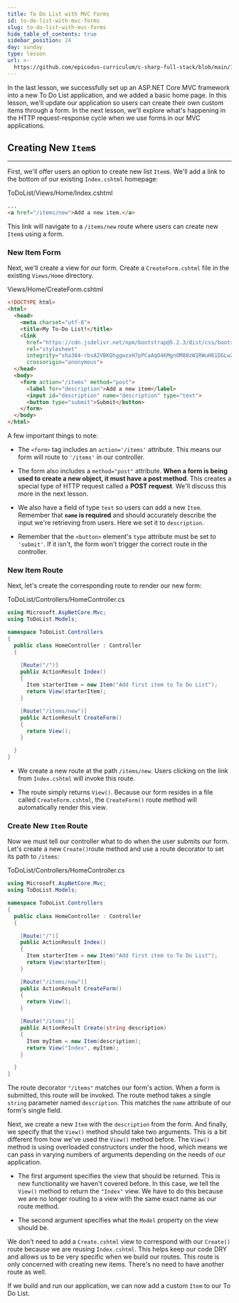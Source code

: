 ```yaml
---
title: To Do List with MVC Forms
id: to-do-list-with-mvc-forms
slug: to-do-list-with-mvc-forms
hide_table_of_contents: true
sidebar_position: 24
day: sunday
type: lesson
url: >-
  https://github.com/epicodus-curriculum/c-sharp-full-stack/blob/main/1c_to_do_list_with_mvc_forms.md
---
```


In the last lesson, we successfully set up an ASP.NET Core MVC framework into a new To Do List application, and we added a basic home page. In this lesson, we'll update our application so users can create their own custom items through a form. In the next lesson, we'll explore what's happening in the HTTP request-response cycle when we use forms in our MVC applications.

## Creating New `Item`s
---

First, we'll offer users an option to create new list `Item`s. We'll add a link to the bottom of our existing `Index.cshtml` homepage:

<div class="filename">ToDoList/Views/Home/Index.cshtml</div>

```html
...
<a href="/items/new">Add a new item.</a>
```

This link will navigate to a `/items/new` route where users can create new `Item`s using a form.

### New Item Form

Next, we'll create a view for our form. Create a `CreateForm.cshtml` file in the existing `Views/Home` directory.

<div class="filename">Views/Home/CreateForm.cshtml</div>

```html
<!DOCTYPE html>
<html>
  <head>
    <meta charset="utf-8">
    <title>My To-Do List!</title>
    <link 
      href="https://cdn.jsdelivr.net/npm/bootstrap@5.2.3/dist/css/bootstrap.min.css" 
      rel="stylesheet" 
      integrity="sha384-rbsA2VBKQhggwzxH7pPCaAqO46MgnOM80zW1RWuH61DGLwZJEdK2Kadq2F9CUG65" 
      crossorigin="anonymous">
  </head>
  <body>
    <form action="/items" method="post">
      <label for="description">Add a new item</label>
      <input id="description" name="description" type="text">
      <button type="submit">Submit</button>
    </form>
  </body>
</html>
```

A few important things to note:

* The `<form>` tag includes an `action='/items'` attribute. This means our form will route to `'/items'` in our controller.

* The form also includes a `method="post"` attribute. **When a form is being used to create a new object, it must have a post method**. This creates a special type of HTTP request called a **POST request**. We'll discuss this more in the next lesson.

* We also have a field of type `text` so users can add a new `Item`. Remember that **`name` is required** and should accurately describe the input we're retrieving from users. Here we set it to `description`.

* Remember that the `<button>` element's `type` attribute must be set to `'submit'`. If it isn't, the form won't trigger the correct route in the controller.

### New Item Route

Next, let's create the corresponding route to render our new form:

<div class="filename">ToDoList/Controllers/HomeController.cs</div>

```csharp
using Microsoft.AspNetCore.Mvc;
using ToDoList.Models;

namespace ToDoList.Controllers
{
  public class HomeController : Controller
  {

    [Route("/")]
    public ActionResult Index()
    {
      Item starterItem = new Item("Add first item to To Do List");
      return View(starterItem);
    }

    [Route("/items/new")]
    public ActionResult CreateForm()
    {
      return View();
    }

  }
}
```

* We create a new route at the path `/items/new`. Users clicking on the link from `Index.cshtml` will invoke this route.

* The route simply returns `View()`. Because our form resides in a file called `CreateForm.cshtml`, the `CreateForm()` route method will automatically render this view.

### Create New `Item` Route

Now we must tell our controller what to do when the user submits our form. Let's create a new `Create()`route method and use a route decorator to set its path to `/items`:

<div class="filename">ToDoList/Controllers/HomeController.cs</div>

```csharp
using Microsoft.AspNetCore.Mvc;
using ToDoList.Models;

namespace ToDoList.Controllers
{
  public class HomeController : Controller
  {

    [Route("/")]
    public ActionResult Index()
    {
      Item starterItem = new Item("Add first item to To Do List");
      return View(starterItem);
    }

    [Route("/items/new")]
    public ActionResult CreateForm()
    {
      return View();
    }

    [Route("/items")]
    public ActionResult Create(string description)
    {
      Item myItem = new Item(description);
      return View("Index", myItem);
    }

  }
}
```

The route decorator `"/items"` matches our form's action. When a form is submitted, this route will be invoked. The route method takes a single `string` parameter named `description`. This matches the `name` attribute of our form's single field.

Next, we create a new `Item` with the `description` from the form. And finally, we specify that the `View()` method should take two arguments. This is a bit different from how we've used the `View()` method before. The `View()` method is using overloaded constructors under the hood, which means we can pass in varying numbers of arguments depending on the needs of our application.

* The first argument specifies the view that should be returned. This is new functionality we haven't covered before. In this case, we tell the `View()` method to return the `"Index"` view. We have to do this because we are no longer routing to a view with the same exact name as our route method.

* The second argument specifies what the `Model` property on the view should be.

We don't need to add a `Create.cshtml` view to correspond with our `Create()` route because we are reusing `Index.cshtml`. This helps keep our code DRY and allows us to be very specific when we build our routes. This route is only concerned with creating new items. There's no need to have another route as well.

If we build and run our application, we can now add a custom `Item` to our To Do List.